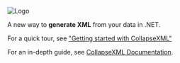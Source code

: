 
![Logo](http://kornelijepetak.com/collapse-logo.png)

A new way to **generate XML** from your data in .NET.

For a quick tour, see ["Getting started with CollapseXML"](http://blog.kaisean.com/collapsexml/)

For an in-depth guide, see [CollapseXML Documentation](http://blog.kaisean.com/collapsexml-documentation/).
